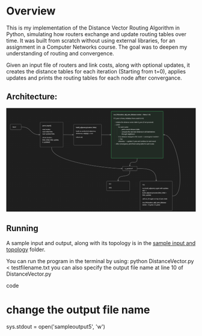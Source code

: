 # Overview
This is my implementation of the Distance Vector Routing Algorithm in Python, simulating how routers exchange and update routing tables over time. 
It was built from scratch without using external libraries, for an assignment in a Computer Networks course.
The goal was to deepen my understanding of routing and convergence. 

Given an input file of routers and link costs, along with optional updates, it creates the distance tables for each iteration (Starting from t=0), applies updates and prints the routing tables for each node after convergance.

## Architecture:
![Architecture](architecture.png)

## Running
A sample input and output, along with its topology is in the [sample input and topology]() folder.

You can run the program in the terminal by using:
python DistanceVector.py < testfilename.txt
you can also specify the output file name at line 10 of DistanceVector.py

code
# change the output file name
sys.stdout = open('sampleoutput5', 'w')